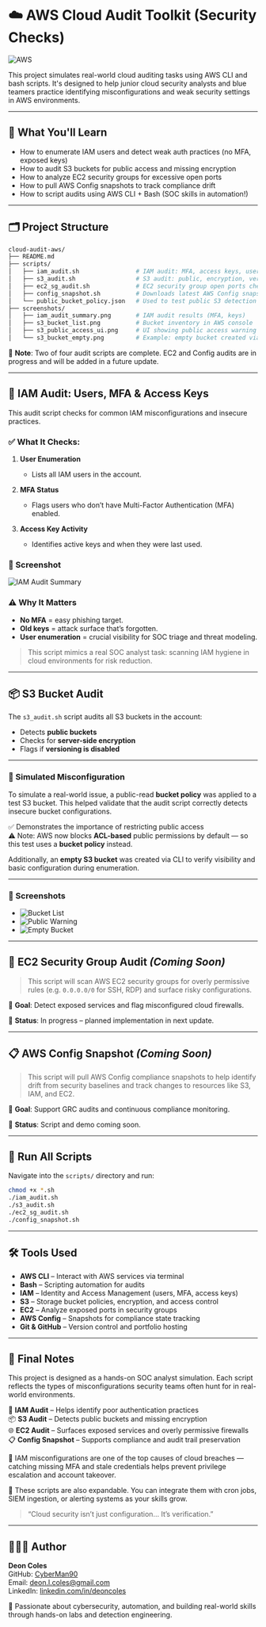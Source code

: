 # ☁️ AWS Cloud Audit Toolkit (Security Checks)
![AWS](https://img.shields.io/badge/AWS-Cloud%20Audit-orange?style=flat-square&logo=amazonaws)

This project simulates real-world cloud auditing tasks using AWS CLI and bash scripts. It's designed to help junior cloud security analysts and blue teamers practice identifying misconfigurations and weak security settings in AWS environments.

---

## 🧠 What You'll Learn

- How to enumerate IAM users and detect weak auth practices (no MFA, exposed keys)
- How to audit S3 buckets for public access and missing encryption
- How to analyze EC2 security groups for excessive open ports
- How to pull AWS Config snapshots to track compliance drift
- How to script audits using AWS CLI + Bash (SOC skills in automation!)

---

## 🗂️ Project Structure

```bash
cloud-audit-aws/
├── README.md
├── scripts/
│   ├── iam_audit.sh                # IAM audit: MFA, access keys, users
│   ├── s3_audit.sh                 # S3 audit: public, encryption, version
│   ├── ec2_sg_audit.sh             # EC2 security group open ports check
│   ├── config_snapshot.sh          # Downloads latest AWS Config snapshot
│   └── public_bucket_policy.json   # Used to test public S3 detection
├── screenshots/
│   ├── iam_audit_summary.png       # IAM audit results (MFA, keys)
│   ├── s3_bucket_list.png          # Bucket inventory in AWS console
│   ├── s3_public_access_ui.png     # UI showing public access warning
│   └── s3_bucket_empty.png         # Example: empty bucket created via CLI
```

🚧 **Note**: Two of four audit scripts are complete. EC2 and Config audits are in progress and will be added in a future update.

---

## 🔐 IAM Audit: Users, MFA & Access Keys

This audit script checks for common IAM misconfigurations and insecure practices.

### ✅ What It Checks:

1. **User Enumeration**
   - Lists all IAM users in the account.

2. **MFA Status**
   - Flags users who don’t have Multi-Factor Authentication (MFA) enabled.

3. **Access Key Activity**
   - Identifies active keys and when they were last used.

### 📸 Screenshot

![IAM Audit Summary](./screenshots/iam_audit_summary.png)

### ⚠️ Why It Matters

- **No MFA** = easy phishing target.
- **Old keys** = attack surface that’s forgotten.
- **User enumeration** = crucial visibility for SOC triage and threat modeling.

> This script mimics a real SOC analyst task: scanning IAM hygiene in cloud environments for risk reduction.

---

## 📦 S3 Bucket Audit

The `s3_audit.sh` script audits all S3 buckets in the account:

- Detects **public buckets**
- Checks for **server-side encryption**
- Flags if **versioning is disabled**

---

### 🧪 Simulated Misconfiguration

To simulate a real-world issue, a public-read **bucket policy** was applied to a test S3 bucket. This helped validate that the audit script correctly detects insecure bucket configurations.

✅ Demonstrates the importance of restricting public access  
⚠️ Note: AWS now blocks **ACL-based** public permissions by default — so this test uses a **bucket policy** instead.

Additionally, an **empty S3 bucket** was created via CLI to verify visibility and basic configuration during enumeration.

---

### 📸 Screenshots

- ![Bucket List](./screenshots/s3_bucket_list.png)
- ![Public Warning](./screenshots/s3_public_access_ui.png)
- ![Empty Bucket](./screenshots/s3_bucket_empty.png)

---

## 🔐 EC2 Security Group Audit *(Coming Soon)*

> This script will scan AWS EC2 security groups for overly permissive rules (e.g. `0.0.0.0/0` for SSH, RDP) and surface risky configurations.

📌 **Goal**: Detect exposed services and flag misconfigured cloud firewalls.

🚧 **Status**: In progress – planned implementation in next update.

---

## 📋 AWS Config Snapshot *(Coming Soon)*

> This script will pull AWS Config compliance snapshots to help identify drift from security baselines and track changes to resources like S3, IAM, and EC2.

📌 **Goal**: Support GRC audits and continuous compliance monitoring.

🚧 **Status**: Script and demo coming soon.

---

## 🧪 Run All Scripts

Navigate into the `scripts/` directory and run:

```bash
chmod +x *.sh
./iam_audit.sh
./s3_audit.sh
./ec2_sg_audit.sh
./config_snapshot.sh
```

---

## 🛠️ Tools Used

- **AWS CLI** – Interact with AWS services via terminal
- **Bash** – Scripting automation for audits
- **IAM** – Identity and Access Management (users, MFA, access keys)
- **S3** – Storage bucket policies, encryption, and access control
- **EC2** – Analyze exposed ports in security groups
- **AWS Config** – Snapshots for compliance state tracking
- **Git & GitHub** – Version control and portfolio hosting

---

## 🧾 Final Notes

This project is designed as a hands-on SOC analyst simulation. Each script reflects the types of misconfigurations security teams often hunt for in real-world environments.

🔐 **IAM Audit** – Helps identify poor authentication practices  
📦 **S3 Audit** – Detects public buckets and missing encryption  
🌐 **EC2 Audit** – Surfaces exposed services and overly permissive firewalls  
📋 **Config Snapshot** – Supports compliance and audit trail preservation  

🔐 IAM misconfigurations are one of the top causes of cloud breaches — catching missing MFA and stale credentials helps prevent privilege escalation and account takeover.

🧠 These scripts are also expandable. You can integrate them with cron jobs, SIEM ingestion, or alerting systems as your skills grow.

> “Cloud security isn’t just configuration… It’s verification.”

---

## 👨🏽‍💻 Author

**Deon Coles**  
GitHub: [CyberMan90](https://github.com/CyberMan90)  
Email: deon.l.coles@gmail.com  
LinkedIn: [linkedin.com/in/deoncoles](https://linkedin.com/in/deoncoles)

🚀 Passionate about cybersecurity, automation, and building real-world skills through hands-on labs and detection engineering.
